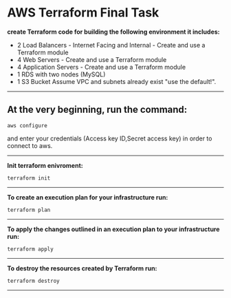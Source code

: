 # AWS Terraform Final Task

**create Terraform code for building the following environment it includes:**

- 2 Load Balancers - Internet Facing and Internal - Create and use a Terraform module
- 4 Web Servers - Create and use a Terraform module
- 4 Application Servers - Create and use a Terraform module
- 1 RDS with two nodes (MySQL)
- 1 S3 Bucket
  Assume VPC and subnets already exist "use the default!".

---

## At the very beginning, run the command:

`aws configure`

and enter your credentials (Access key ID,Secret access key) in order to connect to aws.

---

**Init terraform enivroment:**

```
terraform init

```

---

**To create an execution plan for your infrastructure run:**

```
terraform plan

```

---

**To apply the changes outlined in an execution plan to your infrastructure run:**

```
terraform apply

```

---

**To destroy the resources created by Terraform run:**

```
terraform destroy

```

---
